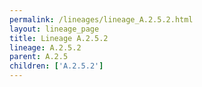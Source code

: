 ```yaml
---
permalink: /lineages/lineage_A.2.5.2.html
layout: lineage_page
title: Lineage A.2.5.2
lineage: A.2.5.2
parent: A.2.5
children: ['A.2.5.2']
---
```


